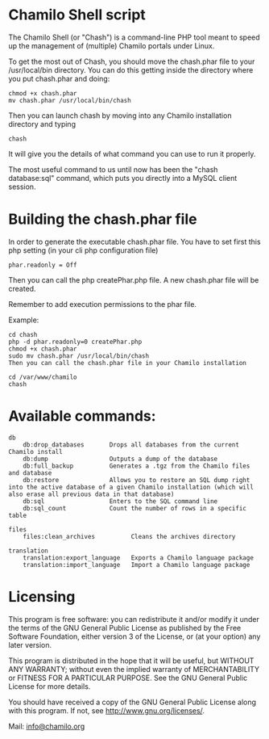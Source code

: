 Chamilo Shell script
====================

The Chamilo Shell (or "Chash") is a command-line PHP tool meant to speed up the
management of (multiple) Chamilo portals under Linux.

To get the most out of Chash, you should move the chash.phar file to your
/usr/local/bin directory. You can do this getting inside the directory where
you put chash.phar and doing:

    chmod +x chash.phar
    mv chash.phar /usr/local/bin/chash

Then you can launch chash by moving into any Chamilo installation directory and
typing

    chash

It will give you the details of what command you can use to run it properly.

The most useful command to us until now has been the "chash database:sql" command,
which puts you directly into a MySQL client session.

Building the chash.phar file
====================

In order to generate the executable chash.phar file. You have to set first this php setting (in your cli php configuration file)

    phar.readonly = Off

Then you can call the php createPhar.php file. A new chash.phar file will be created.

Remember to add execution permissions to the phar file.

 Example:

    cd chash
    php -d phar.readonly=0 createPhar.php
    chmod +x chash.phar
    sudo mv chash.phar /usr/local/bin/chash
    Then you can call the chash.phar file in your Chamilo installation

    cd /var/www/chamilo
    chash

Available commands:
====================

    db
        db:drop_databases       Drops all databases from the current Chamilo install
        db:dump                 Outputs a dump of the database
        db:full_backup          Generates a .tgz from the Chamilo files and database
        db:restore              Allows you to restore an SQL dump right into the active database of a given Chamilo installation (which will also erase all previous data in that database)
        db:sql                  Enters to the SQL command line
        db:sql_count            Count the number of rows in a specific table

    files
        files:clean_archives          Cleans the archives directory

    translation
        translation:export_language   Exports a Chamilo language package
        translation:import_language   Import a Chamilo language package

Licensing
=========

This program is free software: you can redistribute it and/or modify
it under the terms of the GNU General Public License as published by
the Free Software Foundation, either version 3 of the License, or
(at your option) any later version.

This program is distributed in the hope that it will be useful,
but WITHOUT ANY WARRANTY; without even the implied warranty of
MERCHANTABILITY or FITNESS FOR A PARTICULAR PURPOSE.  See the
GNU General Public License for more details.

You should have received a copy of the GNU General Public License
along with this program.  If not, see <http://www.gnu.org/licenses/>.

Mail: info@chamilo.org